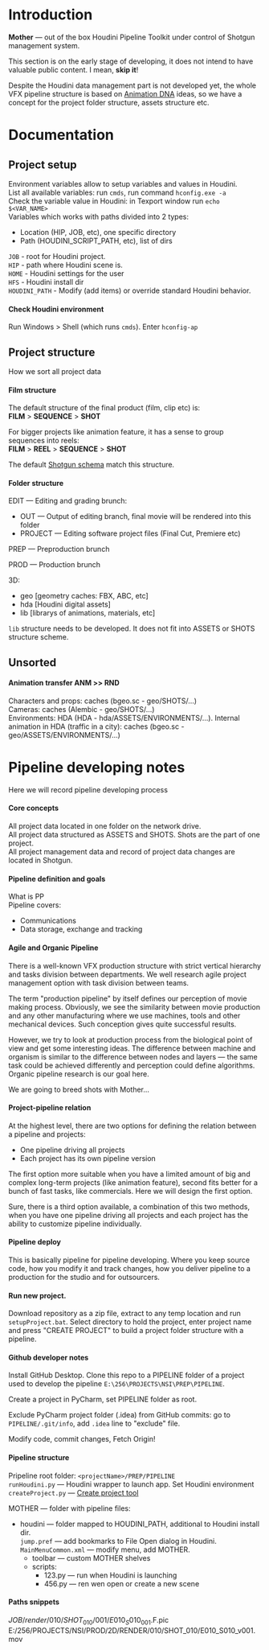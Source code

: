 # Introduction
**Mother** — out of the box Houdini Pipeline Toolkit under control of Shotgun management system. 

This section is on the early stage of developing, it does not intend to have valuable public content. I mean, **skip it**!

Despite the Houdini data management part is not developed yet, the whole VFX pipeline structure is based on [Animation DNA](https://github.com/kiryha/AnimationDNA/wiki) ideas, so we have a concept for the project folder structure, assets structure etc.

# Documentation
## Project setup
Environment variables allow to setup variables and values in Houdini.  
List all available variables: run `cmds`, run command `hconfig.exe -a`  
Check the variable value in Houdini: in Texport window run `echo $<VAR_NAME>`  
Variables which works with paths divided into 2 types:  
- Location (HIP, JOB, etc), one specific directory
- Path (HOUDINI_SCRIPT_PATH, etc), list of dirs

`JOB` - root for Houdini project.  
`HIP` - path where Houdini scene is.  
`HOME` - Houdini settings for the user  
`HFS` - Houdini install dir  
`HOUDINI_PATH` - Modify (add items) or override standard Houdini behavior. 

#### Check Houdini environment
Run Windows > Shell (which runs `cmds`). Enter `hconfig-ap`

## Project structure
How we sort all project data

#### Film structure
The default structure of the final product (film, clip etc) is:  
**FILM** > **SEQUENCE** > **SHOT**

For bigger projects like animation feature, it has a sense to group sequences into reels:  
**FILM** > **REEL** > **SEQUENCE** > **SHOT**

The default [Shotgun schema](https://support.shotgunsoftware.com/hc/en-us/articles/219031358-Shotgun-schema) match this structure.

#### Folder structure

EDIT — Editing and grading brunch:
- OUT — Output of editing branch, final movie will be rendered into this folder
- PROJECT — Editing software project files (Final Cut, Premiere etc)

PREP — Preproduction brunch

PROD — Production brunch

3D:
- geo [geometry caches: FBX, ABC, etc]  
- hda [Houdini digital assets]  
- lib [librarys of animations, materials, etc]  

`lib` structure needs to be developed. It does not fit into ASSETS or SHOTS structure scheme.

## Unsorted
#### Animation transfer ANM >> RND
Characters and props: caches (bgeo.sc - geo/SHOTS/...)  
Cameras: caches (Alembic - geo/SHOTS/...)  
Environments: HDA (HDA - hda/ASSETS/ENVIRONMENTS/...). Internal animation in HDA (traffic in a city): caches (bgeo.sc - geo/ASSETS/ENVIRONMENTS/...)  


# Pipeline developing notes
Here we will record pipeline developing process

#### Core concepts
All project data located in one folder on the network drive.  
All project data structured as ASSETS and SHOTS. Shots are the part of one project.  
All project management data and record of project data changes are located in Shotgun.

#### Pipeline definition and goals
What is PP  
Pipeline covers:
- Communications  
- Data storage, exchange and tracking


#### Agile and Organic Pipeline
There is a well-known VFX production structure with strict vertical hierarchy and tasks division between departments. We well research agile project management option with task division between teams. 

The term "production pipeline" by itself defines our perception of movie making process. Obviously, we see the similarity between movie production and any other manufacturing where we use machines, tools and other mechanical devices. Such conception gives quite successful results.

However, we try to look at production process from the biological point of view and get some interesting ideas. The difference between machine and organism is similar to the difference between nodes and layers — the same task could be achieved differently and perception could define algorithms. Organic pipeline research is our goal here.

We are going to breed shots with Mother...

#### Project-pipeline relation
At the highest level, there are two options for defining the relation between a pipeline and projects:
- One pipeline driving all projects  
- Each project has its own pipeline version  

The first option more suitable when you have a limited amount of big and complex long-term projects (like animation feature), second fits better for a bunch of fast tasks, like commercials. Here we will design the first option.

Sure, there is a third option available, a combination of this two methods, when you have one pipeline driving all projects and each project has the ability to customize pipeline individually.

#### Pipeline deploy
This is basically pipeline for pipeline developing. Where you keep source code, how you modify it and track changes, how you deliver pipeline to a production for the studio and for outsourcers.

#### Run new project.
Download repository as a zip file, extract to any temp location and run `setupProject.bat`. Select directory to hold the project, enter project name and press "CREATE PROJECT" to build a project folder structure with a pipeline. 

#### Github developer notes
Install GitHub Desktop. Clone this repo to a PIPELINE folder of a project used to develop the pipeline `E:\256\PROJECTS\NSI\PREP\PIPELINE`.

Create a project in PyCharm, set PIPELINE folder as root.

Exclude PyCharm project folder (.idea) from GitHub commits: go to `PIPELINE/.git/info`, add `.idea` line to "exclude" file.

Modify code, commit changes, Fetch Origin!

#### Pipeline structure
Pripeline root folder: `<projectName>/PREP/PIPELINE`  
`runHoudini.py` — Houdini wrapper to launch app. Set Houdini environment  
`createProject.py` — [Create project tool](tools#create-project)  

MOTHER — folder with pipeline files:
- houdini — folder mapped to HOUDINI_PATH, additional to Houdini install dir.  
`jump.pref`  — add bookmarks to File Open dialog in Houdini.  
`MainMenuCommon.xml` — modify menu, add MOTHER.
  - toolbar — custom MOTHER shelves  
  - scripts:
    - 123.py — run when Houdini is launching  
    - 456.py — ren wen open or create a new scene

 
#### Paths snippets

$JOB/render/010/SHOT_010/001/E010_S010_001.$F.pic
E:/256/PROJECTS/NSI/PROD/2D/RENDER/010/SHOT_010/E010_S010_v001.mov